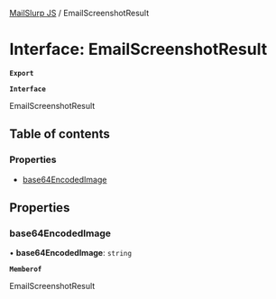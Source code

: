 [MailSlurp JS](../README.md) / EmailScreenshotResult

# Interface: EmailScreenshotResult

**`Export`**

**`Interface`**

EmailScreenshotResult

## Table of contents

### Properties

- [base64EncodedImage](EmailScreenshotResult.md#base64encodedimage)

## Properties

### base64EncodedImage

• **base64EncodedImage**: `string`

**`Memberof`**

EmailScreenshotResult
